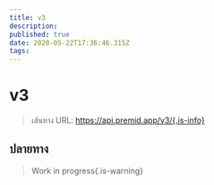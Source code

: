 ```yaml
---
title: v3
description:
published: true
date: 2020-05-22T17:36:46.315Z
tags:
---
```


# v3

> เส้นทาง URL: https://api.premid.app/v3/{.is-info}


## ปลายทาง
> Work in progress{.is-warning}